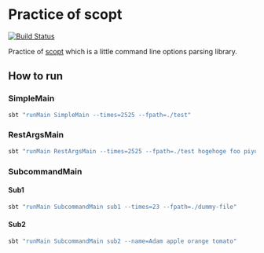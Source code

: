 # Practice of scopt
[![Build Status](https://travis-ci.org/nwtgck/scopt-prac-scala.svg?branch=master)](https://travis-ci.org/nwtgck/scopt-prac-scala)

Practice of [scopt](https://github.com/scopt/scopt) which is a little command line options parsing library.


## How to run

### SimpleMain

```bash
sbt "runMain SimpleMain --times=2525 --fpath=./test"
```

### RestArgsMain


```bash
sbt "runMain RestArgsMain --times=2525 --fpath=./test hogehoge foo piyo"
```

### SubcommandMain


#### Sub1

```bash
sbt "runMain SubcommandMain sub1 --times=23 --fpath=./dummy-file"
```

#### Sub2

```bash
sbt "runMain SubcommandMain sub2 --name=Adam apple orange tomato"
```